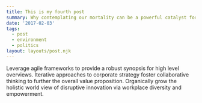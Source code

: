 ```yaml
---
title: This is my fourth post
summary: Why contemplating our mortality can be a powerful catalyst for change
date: '2017-02-03'
tags:
  - post
  - environment
  - politics
layout: layouts/post.njk
---
```

Leverage agile frameworks to provide a robust synopsis for high level overviews. Iterative approaches to corporate strategy foster collaborative thinking to further the overall value proposition. Organically grow the holistic world view of disruptive innovation via workplace diversity and empowerment.
